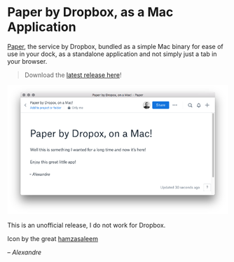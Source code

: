 # Paper by Dropbox, as a Mac Application

[Paper](https://paper.dropbox.com), the service by Dropbox, bundled as a simple Mac binary for ease of use in your dock, as a standalone application and not simply just a tab in your browser.

> Download the [latest release here](https://github.com/vallieres/paper-by-dropbox-mac/releases/download/1.1/Paper.by.Dropbox.v-1.1.zip)!

![Screenshot](/screenshot.png)

This is an unofficial release, I do not work for Dropbox.

Icon by the great [hamzasaleem](http://hamzasaleem.deviantart.com/art/Dropbox-V1-Icon-for-Mac-OS-X-421446366)

*– Alexandre*
